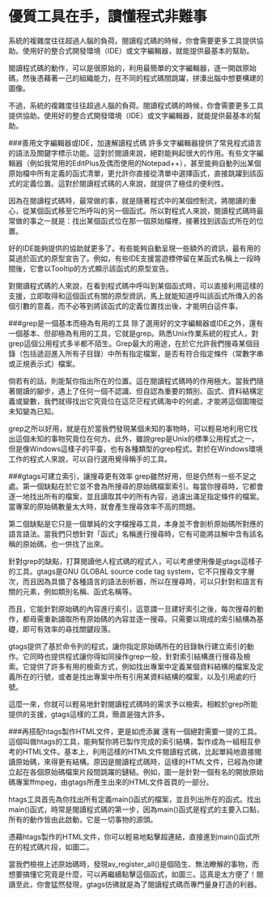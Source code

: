 # 優質工具在手，讀懂程式非難事


系統的複雜度往往超過人腦的負荷。閱讀程式碼的時候，你會需要更多工具提供協助。使用好的整合式開發環境（IDE）或文字編輯器，就能提供最基本的幫助。


閱讀程式碼的動作，可以是很原始的，利用最簡單的文字編輯器，逐一開啟原始碼，然後憑藉著一己的組織能力，在不同的程式碼間跳躍，拼湊出腦中想要構建的圖像。

不過，系統的複雜度往往超過人腦的負荷。閱讀程式碼的時候，你會需要更多工具提供協助。使用好的整合式開發環境（IDE）或文字編輯器，就能提供最基本的幫助。

###善用文字編輯器或IDE，加速解讀程式碼
許多文字編輯器提供了常見程式語言的語法及關鍵字標示功能。這對於閱讀來說，絕對能夠起很大的作用。有些文字編輯器（例如我常用的EditPlus及偶而使用的Notepad++），甚至能夠自動列出某個原始檔中所有定義的函式清單，更允許你直接從清單中選擇函式，直接跳躍到該函式的定義位置。這對於閱讀程式碼的人來說，就提供了極佳的便利性。

因為在閱讀程式碼時，最常做的事，就是隨著程式中的某個控制流，將閱讀的重心，從某個函式移至它所呼叫的另一個函式。所以對程式人來說，閱讀程式碼時最常做的事之一就是：找出某個函式位在那一個原始檔裡，接著找到該函式所在的位置。

好的IDE能夠提供的協助就更多了。有些能夠自動呈現一些額外的資訊，最有用的莫過於函式的原型宣告了。例如，有些IDE支援當遊標停留在某函式名稱上一段時間後，它會以Tooltip的方式顯示該函式的原型宣告。

對閱讀程式碼的人來說，在看到程式碼中呼叫到某個函式時，可以直接利用這樣的支援，立即取得和這個函式有關的原型資訊，馬上就能知道呼叫該函式所傳入的各個引數的意義，而不必等到將該函式的定義位置找出後，才能明白這件事。

###grep是一個基本而極為有用的工具
除了選用好的文字編輯器或IDE之外，還有一個基本、但卻極為有用的工具，它就是grep。熟悉Unix作業系統的程式人，對grep這個公用程式多半都不陌生。Grep最大的用途，在於它允許我們搜尋某個目錄（包括遞迴進入所有子目錄）中所有指定檔案，是否有符合指定條件（常數字串或正規表示式）檔案。

倘若有的話，則能幫你指出所在的位置。這在閱讀程式碼時的作用極大。當我們隨著閱讀的腳步，遇上了任何一個不認識、但自認為重要的類別、函式、資料結構定義或變數，我們就得找出它究竟位在這茫茫程式碼海中的何處，才能將這個圖塊從未知變為已知。

grep之所以好用，就是在於當我們發現某個未知的事物時，可以輕易地利用它找出這個未知的事物究竟位在何方。此外，雖說grep是Unix的標準公用程式之一，但是像Windows這樣子的平臺，也有各種類型的grep程式。對於在Windows環境工作的程式人來說，可以自行選用覺得稱手的工具。

###gtags可建立索引，讓搜尋更有效率
grep雖然好用，但是仍然有一些不足之處。第一個缺點在於它並不會為所搜尋的原始碼檔案索引。每當你搜尋時，它都會逐一地找出所有的檔案，並且讀取其中的所有內容，過濾出滿足指定條件的檔案。當專案的原始碼數量太大時，就會產生搜尋效率不高的問題。

第二個缺點是它只是一個單純的文字檔搜尋工具，本身並不會剖析原始碼所對應的語言語法。當我們只想針對「函式」名稱進行搜尋時，它有可能將註解中含有該名稱的原始碼，也一併找了出來。

針對grep的缺點，打算閱讀他人程式碼的程式人，可以考慮使用像是gtags這樣子的工具。gtags是GNU GLOBAL source code tag system，它不只搜尋文字層次，而且因為具備了各種語言的語法剖析器，所以在搜尋時，可以只針對和語言有關的元素，例如類別名稱、函式名稱等。

而且，它能針對原始碼的內容進行索引，這意謂一旦建好索引之後，每次搜尋的動作，都毋需重新讀取所有原始碼的內容並逐一搜尋。只需要以現成的索引結構為基礎，即可有效率的尋找關鍵段落。

gtags提供了基於命令列的程式，讓你指定原始碼所在的目錄執行建立索引的動作。它同時也提供程式讓你得如同操作grep一般，針對索引結構進行搜尋及檢索。它提供了許多有用的檢索方式，例如找出專案中定義某個資料結構的檔案及定義所在的行號，或者是找出專案中所有引用某資料結構的檔案，以及引用處的行號。

這麼一來，你就可以輕易地針對閱讀程式碼時的需求予以檢索。相較於grep所能提供的支援，gtags這樣的工具，簡直是強大許多。

###再搭配htags製作HTML文件，更是如虎添翼
還有一個絕對需要一提的工具。這個叫做htags的工具，能夠幫你將已製作完成的索引結構，製作成為一組相互參考的HTML文件。基本上，利用這樣的HTML文件閱讀程式碼，比起單純地直接閱讀原始碼，來得更有結構。原因是閱讀程式碼時，這樣的HTML文件，已經為你建立起在各個原始碼檔案片段間跳躍的鏈結。例如，圖一是針對一個有名的開放原始碼專案ffmpeg，由gtags所產生出來的HTML文件首頁的一部分。


htags工具首先為你找出所有定義main()函式的檔案，並且列出所在的函式。找出main()函式，時常是閱讀程式碼的第一步，因為main()函式是程式的主要入口點，所有的動作皆由此啟動，它是一切事物的源頭。

憑藉htags製作的HTML文件，你可以輕易地點擊超連結，直接進到main()函式所在的程式碼片段，如圖二。



當我們檢視上述原始碼時，發現av_register_all()是個陌生、無法瞭解的事物，而想要搞懂它究竟是什麼，可以再繼續點擊這個函式，如圖三。這真是太方便了！閱讀至此，你會猛然發現，gtags彷彿就是為了閱讀程式碼而專門量身打造的利器。

